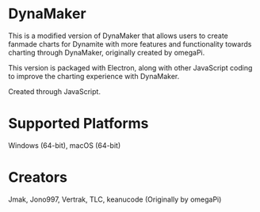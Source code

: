 # DynaMaker

This is a modified version of DynaMaker that allows users to create fanmade charts for Dynamite with more features and functionality towards charting through DynaMaker, originally created by omegaPi. 

This version is packaged with Electron, along with other JavaScript coding to improve the charting experience with DynaMaker.

Created through JavaScript.

# Supported Platforms
Windows (64-bit), macOS (64-bit)

# Creators
Jmak, Jono997, Vertrak, TLC, keanucode
(Originally by omegaPi)
